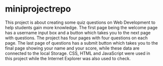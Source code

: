 # miniprojectrepo
This project is about creating some quiz questions on Web Development to help students gain more knowledge. The first page being the welcome page has a username input box and a button which takes you to the next page with questions. The project has four pages with four questions on each page. The last page of questions has a submit button which takes you to the final page showing your name and your score, while these data are connected to the local Storage. CSS, HTML and JavaScript were used in this project while the Internet Explorer was also used to check.
